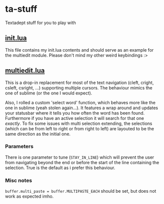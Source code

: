 # ta-stuff
Textadept stuff for you to play with

## [init.lua](init.lua)

This file contains my init.lua contents and should serve as an example for the multiedit module.
Please don't mind my other weird keybindings :>

## [multiedit.lua](multiedit.lua)

This is a drop-in replacement for most of the text navigation (cleft, cright, csleft, csright, ...) supporting multiple cursors. The behaviour mimics the one of sublime (or the one I would expect).

Also, I rolled a custom 'select word' function, which behaves more like the one in sublime (yeah stolen again...). It features a wrap around and updates your statusbar where it tells you how often the word has been found. Furthermore if you have an active selection it will search for that one *exactly*. To fix some issues with multi selection extending, the selections (which can be from left to right or from right to left) are layouted to be the same direction as the initial one.

### Parameters
There is one parameter to tune (`STAY_IN_LINE`) which will prevent the user from navigating beyond the end or before the start of the line containing the selection. True is the default as i prefer this behaviour.

### Misc notes
`buffer.multi_paste = buffer.MULTIPASTE_EACH` should be set, but does not work as expected imho. 
